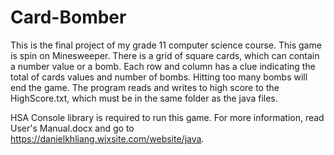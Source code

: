 # Card-Bomber

This is the final project of my grade 11 computer science course. This game is spin on Minesweeper. There is a grid of square cards, which can contain a number value or a bomb. Each row and column has a clue indicating the total of cards values and number of bombs. Hitting too many bombs will end the game. The program reads and writes to high score to the HighScore.txt, which must be in the same folder as the java files.

HSA Console library is required to run this game. For more information, read User's Manual.docx and go to https://danielkhliang.wixsite.com/website/java.
